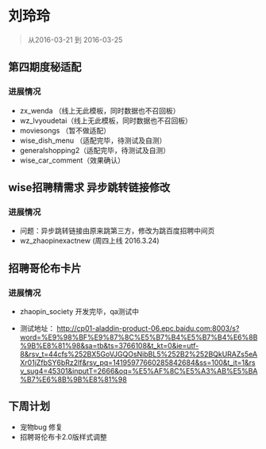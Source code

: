 # 刘玲玲

> 从2016-03-21 到 2016-03-25

## 第四期度秘适配

### 进展情况

 * zx_wenda （线上无此模板，同时数据也不召回板）
 * wz_lvyoudetai（线上无此模板，同时数据也不召回板）
 * moviesongs （暂不做适配）
 * wise_dish_menu  （适配完毕，待测试及自测）
 * generalshopping2（适配完毕，待测试及自测）
 * wise_car_comment（效果确认）

## wise招聘精需求 异步跳转链接修改

### 进展情况
* 问题：异步跳转链接由原来跳第三方，修改为跳百度招聘中间页
* wz_zhaopinexactnew (周四上线 2016.3.24)

## 招聘哥伦布卡片 

### 进展情况

* zhaopin_society  开发完毕，qa测试中

* 测试地址： http://cp01-aladdin-product-06.epc.baidu.com:8003/s?word=%E9%98%BF%E9%87%8C%E5%B7%B4%E5%B7%B4%E6%8B%9B%E8%81%98&sa=tb&ts=3766108&t_kt=0&ie=utf-8&rsv_t=44cfs%252BX5GoVJGQOsNibBL5%252B2%252BQkURAZs5eAXr01jZfbSY6bRz2lf&rsv_pq=14195977660285842684&ss=100&t_it=1&rsv_sug4=45301&inputT=2666&oq=%E5%AF%8C%E5%A3%AB%E5%BA%B7%E6%8B%9B%E8%81%98


## 下周计划

* 宠物bug 修复
* 招聘哥伦布卡2.0版样式调整

 









